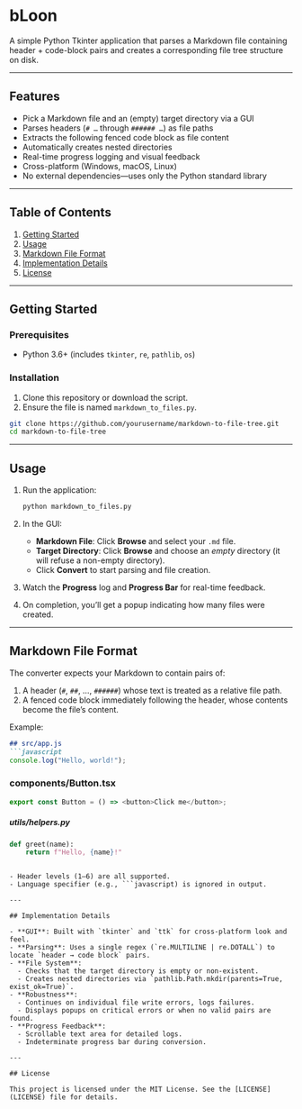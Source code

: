 # bLoon

A simple Python Tkinter application that parses a Markdown file containing header + code-block pairs and creates a corresponding file tree structure on disk.

---

## Features

- Pick a Markdown file and an (empty) target directory via a GUI  
- Parses headers (`# …` through `###### …`) as file paths  
- Extracts the following fenced code block as file content  
- Automatically creates nested directories  
- Real-time progress logging and visual feedback  
- Cross-platform (Windows, macOS, Linux)  
- No external dependencies—uses only the Python standard library  

---

## Table of Contents

1. [Getting Started](#getting-started)  
2. [Usage](#usage)  
3. [Markdown File Format](#markdown-file-format)  
4. [Implementation Details](#implementation-details)  
5. [License](#license)  

---

## Getting Started

### Prerequisites

- Python 3.6+ (includes `tkinter`, `re`, `pathlib`, `os`)  

### Installation

1. Clone this repository or download the script.  
2. Ensure the file is named `markdown_to_files.py`.

```bash
git clone https://github.com/yourusername/markdown-to-file-tree.git
cd markdown-to-file-tree
```

---

## Usage

1. Run the application:

   ```bash
   python markdown_to_files.py
   ```

2. In the GUI:

   - **Markdown File**: Click **Browse** and select your `.md` file.  
   - **Target Directory**: Click **Browse** and choose an *empty* directory (it will refuse a non-empty directory).  
   - Click **Convert** to start parsing and file creation.  

3. Watch the **Progress** log and **Progress Bar** for real-time feedback.  
4. On completion, you’ll get a popup indicating how many files were created.

---

## Markdown File Format

The converter expects your Markdown to contain pairs of:

1. A header (`#`, `##`, …, `######`) whose text is treated as a relative file path.  
2. A fenced code block immediately following the header, whose contents become the file’s content.

Example:

```markdown
## src/app.js
```javascript
console.log("Hello, world!");
```

### components/Button.tsx
```typescript
export const Button = () => <button>Click me</button>;
```

##### utils/helpers.py
```python
def greet(name):
    return f"Hello, {name}!"
```

```

- Header levels (1–6) are all supported.  
- Language specifier (e.g., ```javascript) is ignored in output.  

---

## Implementation Details

- **GUI**: Built with `tkinter` and `ttk` for cross-platform look and feel.  
- **Parsing**: Uses a single regex (`re.MULTILINE | re.DOTALL`) to locate `header → code block` pairs.  
- **File System**:  
  - Checks that the target directory is empty or non-existent.  
  - Creates nested directories via `pathlib.Path.mkdir(parents=True, exist_ok=True)`.  
- **Robustness**:  
  - Continues on individual file write errors, logs failures.  
  - Displays popups on critical errors or when no valid pairs are found.  
- **Progress Feedback**:  
  - Scrollable text area for detailed logs.  
  - Indeterminate progress bar during conversion.

---

## License

This project is licensed under the MIT License. See the [LICENSE](LICENSE) file for details.
